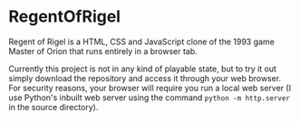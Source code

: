 # RegentOfRigel
Regent of Rigel is a HTML, CSS and JavaScript clone of the 1993 game Master of Orion that runs entirely in a browser tab.

Currently this project is not in any kind of playable state, but to try it out simply download the repository and access it through your web browser. For security reasons, your browser will require you run a local web server (I use Python's inbuilt web server using the command `python -m http.server` in the source directory).
